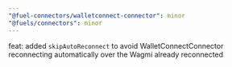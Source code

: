 ```yaml
---
"@fuel-connectors/walletconnect-connector": minor
"@fuels/connectors": minor
---
```


feat: added `skipAutoReconnect` to avoid WalletConnectConnector reconnecting automatically over the Wagmi already reconnected
